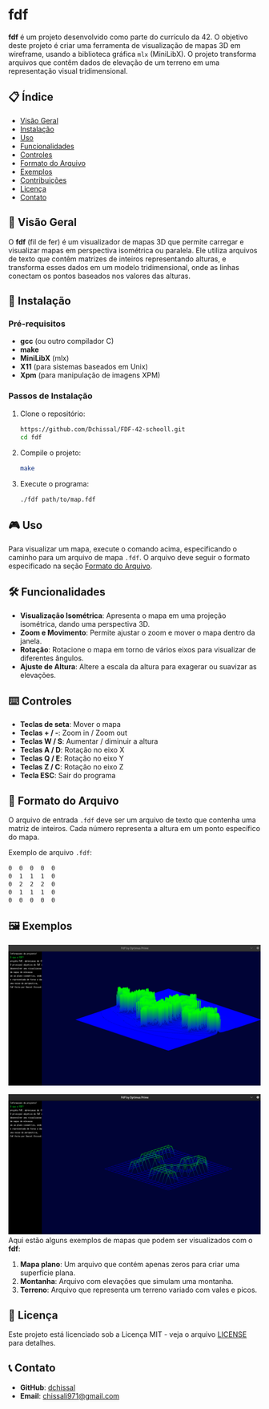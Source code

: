 # fdf

**fdf** é um projeto desenvolvido como parte do currículo da 42. O objetivo deste projeto é criar uma ferramenta de visualização de mapas 3D em wireframe, usando a biblioteca gráfica `mlx` (MiniLibX). O projeto transforma arquivos que contêm dados de elevação de um terreno em uma representação visual tridimensional.

## 📋 Índice

- [Visão Geral](#visão-geral)
- [Instalação](#instalação)
- [Uso](#uso)
- [Funcionalidades](#funcionalidades)
- [Controles](#controles)
- [Formato do Arquivo](#formato-do-arquivo)
- [Exemplos](#exemplos)
- [Contribuições](#contribuições)
- [Licença](#licença)
- [Contato](#contato)

## 🌟 Visão Geral

O **fdf** (fil de fer) é um visualizador de mapas 3D que permite carregar e visualizar mapas em perspectiva isométrica ou paralela. Ele utiliza arquivos de texto que contêm matrizes de inteiros representando alturas, e transforma esses dados em um modelo tridimensional, onde as linhas conectam os pontos baseados nos valores das alturas.

## 🚀 Instalação

### Pré-requisitos

- **gcc** (ou outro compilador C)
- **make**
- **MiniLibX** (mlx)
- **X11** (para sistemas baseados em Unix)
- **Xpm** (para manipulação de imagens XPM)

### Passos de Instalação

1. Clone o repositório:
    ```bash
    https://github.com/Dchissal/FDF-42-schooll.git
    cd fdf
    ```

3. Compile o projeto:
    ```bash
    make
    ```

4. Execute o programa:
    ```bash
    ./fdf path/to/map.fdf
    ```

## 🎮 Uso

Para visualizar um mapa, execute o comando acima, especificando o caminho para um arquivo de mapa `.fdf`. O arquivo deve seguir o formato especificado na seção [Formato do Arquivo](#formato-do-arquivo).

## 🛠️ Funcionalidades

- **Visualização Isométrica**: Apresenta o mapa em uma projeção isométrica, dando uma perspectiva 3D.
- **Zoom e Movimento**: Permite ajustar o zoom e mover o mapa dentro da janela.
- **Rotação**: Rotacione o mapa em torno de vários eixos para visualizar de diferentes ângulos.
- **Ajuste de Altura**: Altere a escala da altura para exagerar ou suavizar as elevações.

## ⌨️ Controles

- **Teclas de seta**: Mover o mapa
- **Teclas + / -**: Zoom in / Zoom out
- **Teclas W / S**: Aumentar / diminuir a altura
- **Teclas A / D**: Rotação no eixo X
- **Teclas Q / E**: Rotação no eixo Y
- **Teclas Z / C**: Rotação no eixo Z
- **Tecla ESC**: Sair do programa

## 📂 Formato do Arquivo

O arquivo de entrada `.fdf` deve ser um arquivo de texto que contenha uma matriz de inteiros. Cada número representa a altura em um ponto específico do mapa.

Exemplo de arquivo `.fdf`:
```
0  0  0  0  0
0  1  1  1  0
0  2  2  2  0
0  1  1  1  0
0  0  0  0  0
```

## 🖼️ Exemplos
![example (2)](https://raw.githubusercontent.com/Dchissal/FDF-42-schooll/refs/heads/main/Screenshot%20from%202024-10-13%2009-53-45.png)

![example (3)](https://raw.githubusercontent.com/Dchissal/FDF-42-schooll/refs/heads/main/Screenshot%20from%202024-10-13%2009-55-17.png)
Aqui estão alguns exemplos de mapas que podem ser visualizados com o **fdf**:

1. **Mapa plano**: Um arquivo que contém apenas zeros para criar uma superfície plana.
2. **Montanha**: Arquivo com elevações que simulam uma montanha.
3. **Terreno**: Arquivo que representa um terreno variado com vales e picos.

## 📄 Licença

Este projeto está licenciado sob a Licença MIT - veja o arquivo [LICENSE](LICENSE) para detalhes.

## 📞 Contato

- **GitHub**: [dchissal](https://github.com/Dchissal)
- **Email**: chissali971@gmail.com
